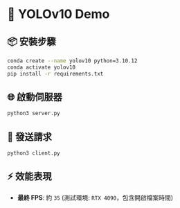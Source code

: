 # 🚀 YOLOv10 Demo

## 📦 安裝步驟
```sh
conda create --name yolov10 python=3.10.12
conda activate yolov10
pip install -r requirements.txt
```

## 🌐 啟動伺服器
```sh
python3 server.py
```

## 📡 發送請求
```sh
python3 client.py
```

## ⚡ 效能表現
- **最終 FPS**: 約 `35` (測試環境: `RTX 4090`，包含開啟檔案時間)

